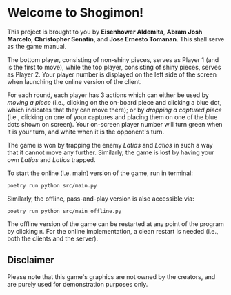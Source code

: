 Welcome to Shogimon!
===

This project is brought to you by **Eisenhower Aldemita**, **Abram Josh Marcelo**, **Christopher Senatin**, and **Jose Ernesto Tomanan**.
This shall serve as the game manual.

The bottom player, consisting of non-shiny pieces, serves as Player 1 (and is the first to move), while the top player, consisting of shiny pieces, serves as Player 2.
Your player number is displayed on the left side of the screen when launching the online version of the client.

For each round, each player has 3 actions which can either be used by *moving a piece* (i.e., clicking on the on-board piece and clicking a blue dot, which indicates that they can move there); or by *dropping a captured piece* (i.e., clicking on one of your captures and placing them on one of the blue dots shown on screen).
Your on-screen player number will turn green when it is your turn, and white when it is the opponent's turn.

The game is won by trapping the enemy *Latias* and *Latios* in such a way that it cannot move any further.
Similarly, the game is lost by having your own *Latias* and *Latios* trapped.

To start the online (i.e. main) version of the game, run in terminal:

```
poetry run python src/main.py
```

Similarly, the offline, pass-and-play version is also accessible via:

```
poetry run python src/main_offline.py
```

The offline version of the game can be restarted at any point of the program by clicking `R`. For the online implementation, a clean restart is needed (i.e., both the clients and the server).

Disclaimer
---

Please note that this game's graphics are not owned by the creators, and are purely used for demonstration purposes only.